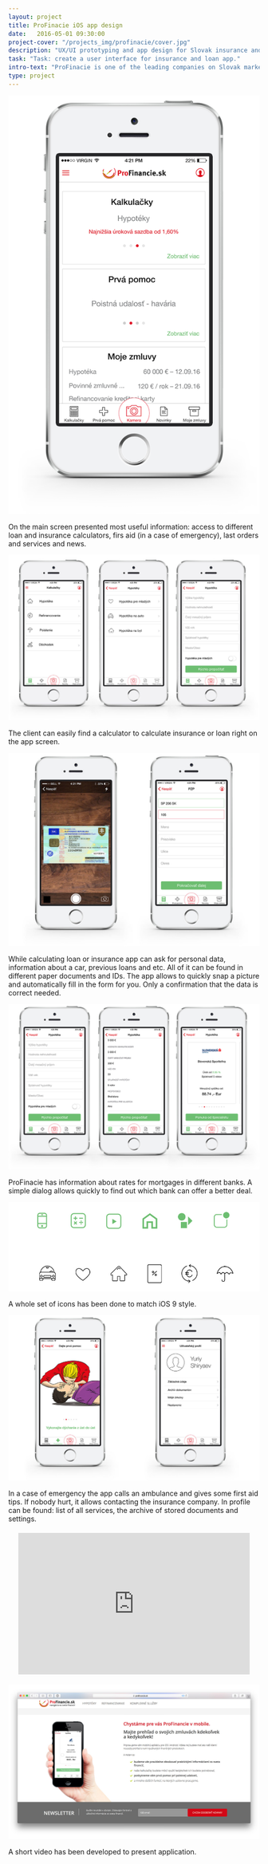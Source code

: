```yaml
---
layout: project
title: ProFinacie iOS app design
date:   2016-05-01 09:30:00
project-cover: "/projects_img/profinacie/cover.jpg"
description: "UX/UI prototyping and app design for Slovak insurance and loan company."
task: "Task: create a user interface for insurance and loan app."
intro-text: "ProFinacie is one of the leading companies on Slovak market working with insurances and loans. It presents a variety of services throw their offices and website. Lately, the company wanted to allow it’s customers in Slovakia and Czech Republic to be able to use main service on the go. To fulfil this need was designed modern, convenient and logical app."
type: project
---
```

<span class="p300">![welcome screen](/projects_img/profinacie/main.png)</span>

<span class="p-center">On the main screen presented most useful information: access to different loan and insurance calculators, firs aid (in a case of emergency), last orders and services and news.</span>

<span class="p700">![dialog insurance screen](/projects_img/profinacie/dialog.jpg)</span>

<span class="p-center">The client can easily find a calculator to calculate insurance or loan right on the app screen.</span>

<span class="p700">![camera dialog](/projects_img/profinacie/camera.jpg)</span>

<span class="p-center">While calculating loan or insurance app can ask for personal data, information about a car, previous loans and etc. All of it can be found in different paper documents and IDs. The app allows to quickly snap a picture and automatically fill in the form for you. Only a confirmation that the data is correct needed.</span>

<span class="p700">![dialog hypoteca screen](/projects_img/profinacie/dialog_mortgage.png)</span>

<span class="p-center">ProFinacie has information about rates for mortgages in different banks. A simple dialog allows quickly to find out which bank can offer a better deal.</span>

<span class="p400">![icons](/projects_img/profinacie/icons.jpg)</span>

<span class="p-center">A whole set of icons has been done to match iOS 9 style.</span>

<span class="p700">![Medical emergency and profile](/projects_img/profinacie/med-profile.jpg)</span>

<span class="p-center">In a case of emergency the app calls an ambulance and gives some first aid tips. If nobody hurt, it allows contacting the insurance company. In profile can be found: list of all services, the archive of stored documents and settings.</span>

<style>.embed-container { position: relative; margin: 20px; padding-bottom: 56.25%; height: 0; overflow: hidden; max-width: 100%; } .embed-container iframe, .embed-container object, .embed-container embed { position: absolute; top: 0; left: 0; width: 100%; height: 100%; }</style><div class='embed-container'><iframe src='https://player.vimeo.com/video/155909095' frameborder='0' webkitAllowFullScreen mozallowfullscreen allowFullScreen></iframe></div>

<span class="p700">![icons](/projects_img/profinacie/pf-page.jpg)</span>

<span class="p-center">A short video has been developed to present application.</span>






